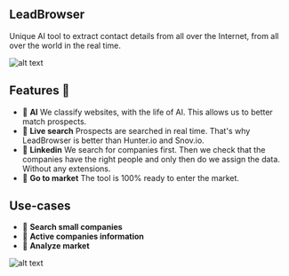 ## LeadBrowser
Unique AI tool to extract contact details from all over the Internet, from all over the world in the real time.

![alt text](https://github.com/LeadBrowser/app/blob/main/images/landing.png?raw=true)

## Features 🤩

* 📁 **AI** We classify websites, with the life of AI. This allows us to better match prospects.
* 🔄 **Live search** Prospects are searched in real time. That's why LeadBrowser is better than Hunter.io and Snov.io.
* 🙌 **Linkedin** We search for companies first. Then we check that the companies have the right people and only then do we assign the data. Without any extensions.
* 🚀 **Go to market** The tool is 100% ready to enter the market.

## Use-cases

* 📁 **Search small companies**
* 📁 **Active companies information**
* 📁 **Analyze market**

![alt text](https://github.com/LeadBrowser/app/blob/main/images/dashboard.png?raw=true)